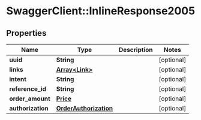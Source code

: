 # SwaggerClient::InlineResponse2005

## Properties
Name | Type | Description | Notes
------------ | ------------- | ------------- | -------------
**uuid** | **String** |  | [optional] 
**links** | [**Array&lt;Link&gt;**](Link.md) |  | [optional] 
**intent** | **String** |  | [optional] 
**reference_id** | **String** |  | [optional] 
**order_amount** | [**Price**](Price.md) |  | [optional] 
**authorization** | [**OrderAuthorization**](OrderAuthorization.md) |  | [optional] 

